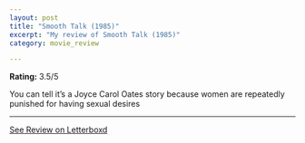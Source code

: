 ```yaml
---
layout: post
title: "Smooth Talk (1985)"
excerpt: "My review of Smooth Talk (1985)"
category: movie_review

---
```


**Rating:** 3.5/5

You can tell it’s a Joyce Carol Oates story because women are repeatedly punished for having sexual desires

<hr>

[See Review on Letterboxd](https://boxd.it/3MiRqD)
